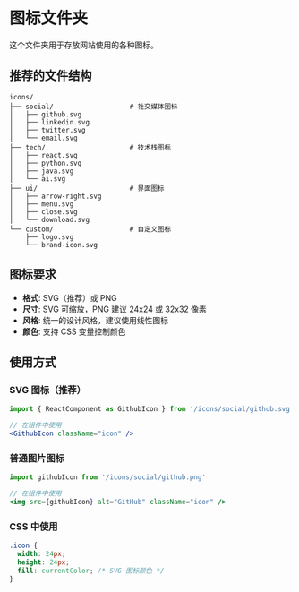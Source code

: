 # 图标文件夹

这个文件夹用于存放网站使用的各种图标。

## 推荐的文件结构

```
icons/
├── social/                   # 社交媒体图标
│   ├── github.svg
│   ├── linkedin.svg
│   ├── twitter.svg
│   └── email.svg
├── tech/                     # 技术栈图标
│   ├── react.svg
│   ├── python.svg
│   ├── java.svg
│   └── ai.svg
├── ui/                       # 界面图标
│   ├── arrow-right.svg
│   ├── menu.svg
│   ├── close.svg
│   └── download.svg
└── custom/                   # 自定义图标
    ├── logo.svg
    └── brand-icon.svg
```

## 图标要求

- **格式**: SVG（推荐）或 PNG
- **尺寸**: SVG 可缩放，PNG 建议 24x24 或 32x32 像素
- **风格**: 统一的设计风格，建议使用线性图标
- **颜色**: 支持 CSS 变量控制颜色

## 使用方式

### SVG 图标（推荐）

```jsx
import { ReactComponent as GithubIcon } from '/icons/social/github.svg'

// 在组件中使用
<GithubIcon className="icon" />
```

### 普通图片图标

```jsx
import githubIcon from '/icons/social/github.png'

// 在组件中使用
<img src={githubIcon} alt="GitHub" className="icon" />
```

### CSS 中使用

```css
.icon {
  width: 24px;
  height: 24px;
  fill: currentColor; /* SVG 图标颜色 */
}
```

